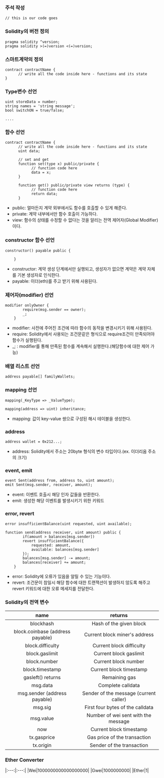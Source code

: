 ### 주석 작성 
```solidity 
// this is our code goes
```  

### Solidity의 버전 정의
```solidity 
pragma solidity ^version; 
pragma solidity >(=)version <(=)version;
```

### 스마트계약의 정의
```solidity 
contract contractName {
      // write all the code inside here - functions and its state
}
```

### Type변수 선언
```solidity 
uint storeData = number;
string names = 'string message';
bool switchON = true/false;
    
....
```

### 함수 선언
```solidity 
contract contractName {
      // write all the code inside here - functions and its state
      uint data;
      
      // set and get
      function set(type x) public/private {
            // function code here
            data = x;
      }
      
      function get() public/private view returns (type) {
            // function code here
            return data;
      }
```

* public: 얼마든지 계약 외부에서도 함수를 호출할 수 있게 해준다.
* private: 계약 내부에서만 함수 호출이 가능하다.
* view: 함수의 상태를 수정할 수 없다는 것을 알리는 전역 제어자(Global Modifier)이다.

### constructor 함수 선언
```solidity
constructor() payable public {

    }
```

* constructor: 계약 생성 단계에서만 실행되고, 생성자가 없으면 계약은 계약 자체를 기본 생성자로 인식한다.
* payable: 이더(eth)를 주고 받기 위해 사용된다. 

### 제어자(modifier) 선언
```solidity
modifier onlyOwner {
        require(msg.sender == owner);
        _; 
    }
```
* modifier: 사전에 주어진 조건에 따라 함수의 동작을 변경시키기 위해 사용된다.
* require: Solidity에서 사용되는 조건문같은 형식으로 require조건이 만족되어야 함수가 실행된다.
* _; : modifier를 통해 만족된 함수를 계속해서 실행한다.(해당함수에 대한 제어 가능)

### 배열 리스트 선언
```solidity
address payable[] familyWallets;
```

### mapping 선언
```solidity
mapping(_KeyType => _ValueType);

mapping(address => uint) inheritance;
```
* mapping: 값이 key-value 쌍으로 구성된 해시 테이블을 생성한다.

### address
```solidity
address wallet = 0x212...;
```
* address: Solidity에서 주소는 20byte 형식의 변수 타입이다.(ex. 이더리움 주소의 크기)

### event, emit
```solidity
event Sent(address from, address to, uint amount);
emit Sent(msg.sender, receiver, amount);
```
* event: 이벤트 호출시 해당 인자 값들을 반환한다.
* emit: 생성한 해당 이벤트를 발생시키기 위한 키워드
### error, revert
```solidity
error insufficientBalance(uint requested, uint available);

function send(address receiver, uint amount) public {
        if(amount > balances[msg.sender])
        revert insufficientBalance({
            requested: amount,
            available: balances[msg.sender]
        });
        balances[msg.sender] -= amount;
        balances[receiver] += amount;
    }
```
* error: Solidity에 오류가 있음을 알릴 수 있는 기능이다.
* revert: 조건문이 참일시 해당 함수에 대한 트랜잭션이 발생하지 않도록 해주고 revert 키워드에 대한 오류 메세지를 전달한다.


### Solidity의 전역 변수
|name|returns|
|:---:|:---:|
|blockhash|Hash of the given block|
|block.coinbase (address payable)|Current block miner's address|
|block.difficulty|Current block difficulty|
|block.gaslimit|Current block gaslimit|
|block.number|Current block number|
|block.timestamp|Current block timestamp|
|gasleft() returns|Remaining gas|
|msg.data|Complete calldata|
|msg.sender (address payable)|Sender of the message (current caller)|
|msg.sig|First four bytes of the calldata|
|msg.value|Number of wei sent with the message|
|now|Current block timestamp|
|tx.gasprice|Gas price of the transaction|
|tx.origin|Sender of the transaction|

### Ether Converter

|:---:|:---:|
|Wei|1000000000000000000|
|Gwei|1000000000|
|Ether|1|
